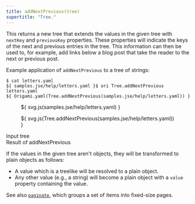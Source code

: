 ```yaml
---
title: addNextPrevious(tree)
supertitle: "Tree."
---
```


This returns a new tree that extends the values in the given tree with `nextKey` and `previousKey` properties. These properties will indicate the keys of the next and previous entries in the tree. This information can then be used to, for example, add links below a blog post that take the reader to the next or previous post.

Example application of `addNextPrevious` to a tree of strings:

```console
$ cat letters.yaml
${ samples.jse/help/letters.yaml }$ ori Tree.addNextPrevious letters.yaml
${ Origami.yaml(Tree.addNextPrevious(samples.jse/help/letters.yaml)) }
```

<div class="sideBySide">
  <figure>
    ${ svg.js(samples.jse/help/letters.yaml) }
  </figure>
  <figure>
    ${ svg.js(Tree.addNextPrevious(samples.jse/help/letters.yaml)) }
  </figure>
  <figcaption>Input tree</figcaption>
  <figcaption>Result of addNextPrevious</figcaption>
</div>

If the values in the given tree aren't objects, they will be transformed to plain objects as follows:

- A value which is a treelike will be resolved to a plain object.
- Any other value (e.g., a string) will become a plain object with a `value` property containing the value.

See also [`paginate`](paginate.html), which groups a set of items into fixed-size pages.
